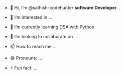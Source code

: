 - 👋 Hi, I’m @sathish-codehunter 
**software Developer**
- 👀 I’m interested in ...
- 🌱 I’m currently learning DSA with Python
- 💞️ I’m looking to collaborate on ...

- 📫 How to reach me ... 
- 😄 Pronouns: ...
- ⚡ Fun fact: ...


<!---
sathish-codehunter/sathish-codehunter is a ✨ special ✨ repository because its `README.md` (this file) appears on your GitHub profile.
You can click the Preview link to take a look at your changes.
--->
